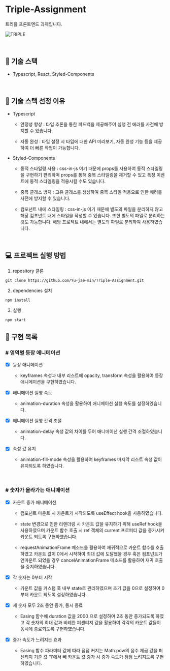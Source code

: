 # Triple-Assignment

트리플 프론트엔드 과제입니다.

![TRIPLE](https://user-images.githubusercontent.com/85284246/176221365-0beaf675-5ff7-40b8-b363-6adb70a37763.png)

<br />

## 🔧 **기술 스택**

- Typescript, React, Styled-Components

<br>

## 🎉 **기술 스택 선정 이유**

- Typescript

  - 안정성 향상 : 타입 추론을 통한 피드백을 제공해주어 실행 전 에러를 사전에 방지할 수 있습니다.

  - 자동 완성 : 타입 설정 시 타입에 대한 API 미리보기, 자동 완성 기능 등을 제공하여 더 빠른 작업이 가능합니다.

- Styled-Components

  - 동적 스타일링 사용 : css-in-js 이기 때문에 props를 사용하여 동적 스타일링을 구현하기 편리하며 props를 통해 중복 스타일링을
  제거할 수 있고 특정 이벤트에 동적 스타일링을 적용시킬 수도 있습니다.

  - 중복 클래스 방지 : 고유 클래스를 생성하여 중복 스타일 적용으로 인한 에러를 사전에 방지할 수 있습니다.

  - 컴포넌트 내에 스타일링 : css-in-js 이기 때문에 별도의 파일을 분리하지 않고 해당 컴포넌트 내에 스타일을 작성할 수 있습니다.
    또한 별도의 파일로 분리하는 것도 가능합니다. 해당 프로젝트 내에서는 별도의 파일로 분리하여 사용하였습니다.

<br />

## 💻 **프로젝트 실행 방법**

1. repository 클론

```
git clone https://github.com/Yu-jae-min/Triple-Assignment.git
```

2. dependencies 설치

```
npm install
```

3. 실행

```
npm start
```

## 📒 **구현 목록**

### # 영역별 등장 애니메이션

- [x] 등장 애니메이션

  - keyframes 속성과 내부 리스트에 opacity, transform 속성을 활용하여 등장 애니메이션을 구현하였습니다.

- [x] 애니메이션 실행 속도

  - animation-duration 속성을 활용하여 애니메이션 실행 속도를 설정하였습니다.

- [x] 애니메이션 실행 간격 조절

  - animation-delay 속성 값의 차이를 두어 애니메이션 실행 간격 조절하였습니다.

- [x] 속성 값 유지

  - animation-fill-mode 속성을 활용하여 keyframes 마지막 리스트 속성 값이 유지되도록 하였습니다.

<br>

### # 숫자가 올라가는 애니메이션

- [x] 카운트 증가 애니메이션

  - 컴포넌트 마운트 시 카운트가 시작되도록 useEffect hook을 사용하였습니다.

  - state 변경으로 인한 리렌더링 시 카운트 값을 유지하기 위해 useRef hook을 사용하였으며 카운트 함수 호출 시 ref 객체의
  current 프로퍼티 값을 증가시켜 카운트 되도록 구현하였습니다.

  - requestAnimationFrame 메소드를 활용하여 재귀적으로 카운트 함수를 호출하였고 카운트 값이 0에서 시작하여 최대 값에
  도달했을 경우 혹은 컴포넌트가 언마운트 되었을 경우 cancelAnimationFrame 메소드를 활용하여 재귀 호출을 중지하였습니다.

- [x] 각 숫자는 0부터 시작

  - 카운트 값을 커스텀 훅 내부 state로 관리하였으며 초기 값을 0으로 설정하여 0부터 카운트 되도록 설정하였습니다.

- [x] 세 숫자 모두 2초 동안 증가, 동시 종료

  - Easing 함수에 duration 값을 2000 으로 설정하여 2초 동안 증가되도록 하였고 각 숫자의 최대 값과 비례한 퍼센티지 값을 활용하여
  각각의 카운트 값들이 동시에 종료되도록 구현하였습니다.

- [x] 증가 속도가 느려지는 효과

  - Easing 함수 파라미터 값에 따라 점점 커지는 Math.pow의 음수 제곱 값을 퍼센티지 기준 값 '1'에서 빼 카운트 값 증가 시 증가 속도가
  점점 느려지도록 구현하였습니다.

<br>